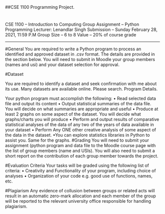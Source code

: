 ##CSE 1100 Programming Project.

#

CSE 1100 – Introduction to Computing
Group Assignment – Python Programming
Lecturer: Lenandlar Singh
Submission – Sunday February 28, 2021, 11:59 P.M
Group Size – 6 to 8
Value – 20% of course grade

---

#General
You are required to write a Python program to process an identified and approved dataset in .csv
format. The details are provided in the section below. You will need to submit in Moodle your group
members (names and usi) and your dataset selection for approval.

#Dataset

You are required to identify a dataset and seek confirmation with me about its use. Many datasets are
available online. Please search.
Program Details.

Your python program must accomplish the following:
• Read selected data file and output its content
• Output statistical summaries of the data file. You will decide on what summaries are
appropriate and useful
• Produce at least 2 graphs on some aspect of the dataset. You will decide what graphs/charts
you will produce
• Perform and output results of comparative statistical analyses of the data of any two of the
years of data available in your dataset
• Perform Any ONE other creative analysis of some aspect of the data in the dataset.
•You can explore statistics libraries in Python to assist you. Same for the graphs.
#Grading
You will need to submit your assignment (python program and data file to the Moodle course page with
the list of group members (name and USIs). You will also need to submit a short report on the
contribution of each group member towards the project.

#Evaluation Criteria
Your tasks will be graded using the following list of criteria:
• Creativity and Functionality of your program, including choice of analyses
• Organization of your code e.g. good use of functions, names, etc.

#Plagiarism
Any evidence of collusion between groups or related acts will result in an automatic zero-mark
allocation and each member of the group will be reported to the relevant university office responsible
for handling plagiarism.
